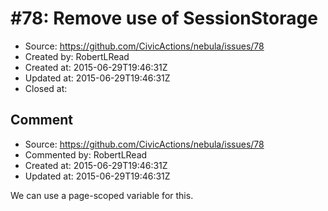 # #78: Remove use of SessionStorage 

* Source: https://github.com/CivicActions/nebula/issues/78
* Created by: RobertLRead
* Created at: 2015-06-29T19:46:31Z
* Updated at: 2015-06-29T19:46:31Z
* Closed at: 


## Comment

* Source: https://github.com/CivicActions/nebula/issues/78
* Commented by: RobertLRead
* Created at: 2015-06-29T19:46:31Z
* Updated at: 2015-06-29T19:46:31Z

We can use a page-scoped variable for this.


